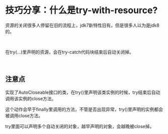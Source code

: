 # 技巧分享：什么是try-with-resource?

资源的关闭很多人停留在旧的流程上，jdk7新特性旧有，但是很多人以为是jdk8的。

<br>

在try(...)里声明的资源，会在try-catch代码块结束后自动关闭掉。

<br>

## 注意点

实现了AutoCloseable接口的类，在try()里声明该类实例的时候，try结束后自动调用该实例的close方法。

这个动作会早于finally里调用的方法，不管是否出现异常，try()里声明的实例都会被调用close方法。

try里面可以声明多个自动关闭的对象，越早声明的对象，会越晚被close掉。